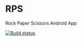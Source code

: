 # RPS
Rock Paper Scissors Android App

[![Build status](https://build.appcenter.ms/v0.1/apps/8979335f-b040-4544-989e-b8cc05c42856/branches/master/badge)](https://appcenter.ms)
